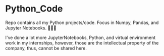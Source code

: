 # Python_Code
Repo contains all my Python projects/code. Focus in Numpy, Pandas, and Jupyter Notebooks. 🐲🐼🔢

I've done a lot more JupyterNotebooks, Python, and virtual environment work in my internships, however, those are the intellectual property of the company, thus, cannot be shared here.
